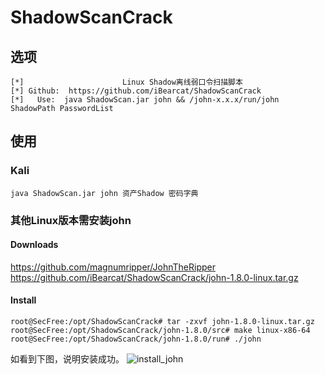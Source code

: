 # ShadowScanCrack

## 选项
```
[*]                      Linux Shadow离线弱口令扫描脚本
[*] Github:  https://github.com/iBearcat/ShadowScanCrack
[*]   Use:  java ShadowScan.jar john && /john-x.x.x/run/john ShadowPath PasswordList
```
## 使用
### Kali
```
java ShadowScan.jar john 资产Shadow 密码字典
```
### 其他Linux版本需安装john
#### Downloads 
https://github.com/magnumripper/JohnTheRipper
https://github.com/iBearcat/ShadowScanCrack/john-1.8.0-linux.tar.gz
#### Install
```
root@SecFree:/opt/ShadowScanCrack# tar -zxvf john-1.8.0-linux.tar.gz
root@SecFree:/opt/ShadowScanCrack/john-1.8.0/src# make linux-x86-64
root@SecFree:/opt/ShadowScanCrack/john-1.8.0/run# ./john
```
如看到下图，说明安装成功。
![install_john](https://raw.githubusercontent.com/iBearcat/ShadowScanCrack/master/img/install_john.png)
